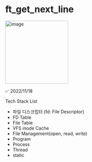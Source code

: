 # ft_get_next_line

<img width="199" alt="image" src="https://user-images.githubusercontent.com/85754295/204489779-3afa60d8-4698-429c-b63f-8882bb4bab65.png">

✅ 2022/11/18

Tech Stack List

- 파일 디스크립터 (fd: File Descriptor)
- FD Table
- File Table
- VFS inode Cache
- File Management(open, read, write)
- Program
- Process
- Thread
- static
